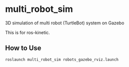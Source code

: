 # multi_robot_sim
3D simulation of multi robot (TurtleBot) system on Gazebo

This is for ros-kinetic.


## How to Use

`roslaunch multi_robot_sim robots_gazebo_rviz.launch`
